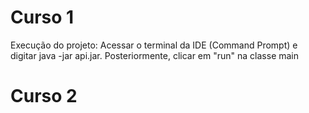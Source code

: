 # Curso 1
Execução do projeto:
Acessar o terminal da IDE (Command Prompt) e digitar java -jar api.jar.
Posteriormente, clicar em "run" na classe main

# Curso 2

